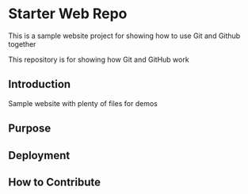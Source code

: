 # Starter Web Repo
This is a sample website project for showing how to use Git and Github together

This repository is for showing how Git and GitHub work

## Introduction

Sample website with plenty of files for demos

## Purpose

## Deployment 

## How to Contribute
